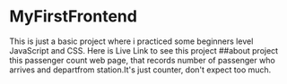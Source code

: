 # MyFirstFrontend
This is just a basic project where i practiced some beginners level JavaScript and CSS.
Here is Live Link to see this project
##about project
this passenger count web page, that records number of passenger who arrives and departfrom station.It's just counter, don't expect too much.
